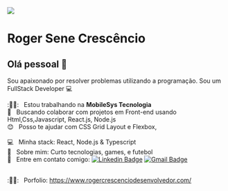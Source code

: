 
<img width="auto" src="https://media.istockphoto.com/vectors/front-end-development-web-banner-concept-vector-id1167600197?k=20&m=1167600197&s=170667a&w=0&h=eXf3kFtGYdxrPeduZv6DcKSFhr9y0HaXgX3jcxObX_g=">

# Roger Sene Crescêncio

## Olá pessoal 👋
Sou apaixonado por resolver problemas utilizando a programação.
Sou um FullStack Developer :computer:

 :👨‍💻:  &nbsp; Estou trabalhando na **MobileSys Tecnologia**
 <br/> :blue_heart: &nbsp; Buscando colaborar com projetos em Front-end usando Html,Css,Javascript, React.js, Node.js
 <br/> :blush: &nbsp; Posso te ajudar com CSS Grid Layout e Flexbox,  
 <br/> :computer: &nbsp; Minha stack: React, Node.js & Typescript
 <br/> 💬  &nbsp; Sobre mim: Curto tecnologias, games, e futebol 
 <br/> :email: &nbsp; Entre em contato comigo: [![Linkedin Badge](https://img.shields.io/badge/-RogerSene-blue?style=flat-square&logo=Linkedin&logoColor=white&link=https://www.linkedin.com/in/roger-sene-crescencio-6a6925184/)](https://www.linkedin.com/in/roger-sene-crescencio-6a6925184/)
[![Gmail Badge](https://img.shields.io/badge/-rogersenefaria@gmail.com-c14438?style=flat-square&logo=Gmail&logoColor=white&link=mailto:rogersenefaria@gmail.com)](mailto:rogersenefaria@gmail.com)

<br/> :👨‍💻:  &nbsp; Porfolio: https://www.rogercrescenciodesenvolvedor.com/

